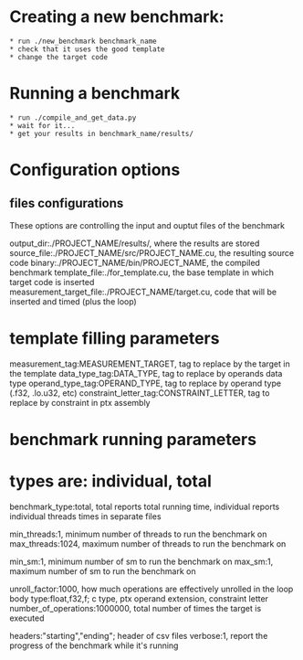 # Creating a new benchmark:
    * run ./new_benchmark benchmark_name
    * check that it uses the good template
    * change the target code

# Running a benchmark
    * run ./compile_and_get_data.py
    * wait for it...
    * get your results in benchmark_name/results/

# Configuration options
## files configurations

These options are controlling the input and ouptut files of the benchmark

output_dir:./PROJECT_NAME/results/, where the results are stored
source_file:./PROJECT_NAME/src/PROJECT_NAME.cu, the resulting source code
binary:./PROJECT_NAME/bin/PROJECT_NAME, the compiled benchmark
template_file:./for_template.cu, the base template in which target code is inserted
measurement_target_file:./PROJECT_NAME/target.cu, code that will be inserted and timed (plus the loop)

# template filling parameters
measurement_tag:MEASUREMENT_TARGET, tag to replace by the target in the template
data_type_tag:DATA_TYPE, tag to replace by operands data type
operand_type_tag:OPERAND_TYPE, tag to replace by operand type (.f32, .lo.u32, etc)
constraint_letter_tag:CONSTRAINT_LETTER, tag to replace by constraint in ptx assembly

# benchmark running parameters
# types are: individual, total
benchmark_type:total, total reports total running time, individual reports individual threads times in separate files

min_threads:1, minimum number of threads to run the benchmark on
max_threads:1024, maximum number of threads to run the benchmark on

min_sm:1, minimum number of sm to run the benchmark on
max_sm:1, maximum number of sm to run the benchmark on

unroll_factor:1000, how much operations are effectively unrolled in the loop body
type:float,f32,f; c type, ptx operand extension, constraint letter
number_of_operations:1000000, total number of times the target is executed

headers:\"starting\",\"ending\"; header of csv files
verbose:1, report the progress of the benchmark while it's running

